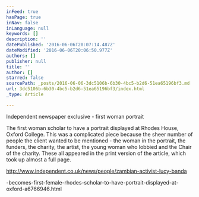 ```yaml
---
inFeed: true
hasPage: true
inNav: false
inLanguage: null
keywords: []
description: ''
datePublished: '2016-06-06T20:07:14.487Z'
dateModified: '2016-06-06T20:06:50.977Z'
authors: []
publisher: null
title: ''
author: []
starred: false
sourcePath: _posts/2016-06-06-3dc5106b-6b30-4bc5-b2d6-51ea65196bf3.md
url: 3dc5106b-6b30-4bc5-b2d6-51ea65196bf3/index.html
_type: Article

---
```

Independent newspaper exclusive - first woman portrait

The first woman scholar to have a portrait displayed at Rhodes House, Oxford College. This was a complicated piece because the sheer number of people the client wanted to be mentioned - the woman in the portrait, the funders, the charity, the artist, the young woman who lobbied and the Chair of the charity. These all appeared in the print version of the article, which took up almost a full page. 

http://www.independent.co.uk/news/people/zambian-activist-lucy-banda

-becomes-first-female-rhodes-scholar-to-have-portrait-displayed-at-oxford-a6766946.html